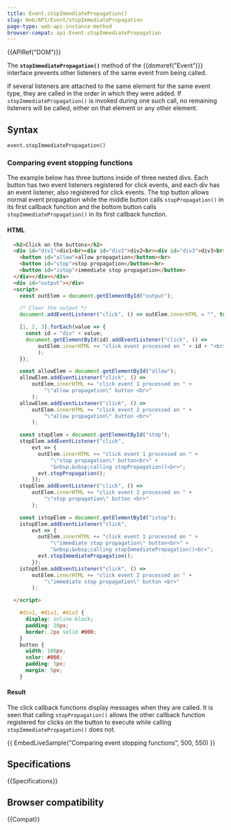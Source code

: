 ```yaml
---
title: Event.stopImmediatePropagation()
slug: Web/API/Event/stopImmediatePropagation
page-type: web-api-instance-method
browser-compat: api.Event.stopImmediatePropagation
---
```


{{APIRef("DOM")}}

The **`stopImmediatePropagation()`** method of the
{{domxref("Event")}} interface prevents other listeners of the same event from being
called.

If several listeners are attached to the same element for the same event type, they are
called in the order in which they were added. If `stopImmediatePropagation()`
is invoked during one such call, no remaining listeners will be called, either on that
element or any other element.

## Syntax

```js-nolint
event.stopImmediatePropagation()
```

### Comparing event stopping functions

The example below has three buttons inside of three nested divs. Each button has two
event listeners registered for click events, and each div has an event listener, also
registered for click events. The top button allows normal event propagation while the
middle button calls `stopPropagation()` in its first callback function and the bottom
button calls `stopImmediatePropagation()` in its first callback function.

#### HTML

```html
  <h2>Click on the buttons</h2>
  <div id="div1">div1<br><div id="div2">div2<br><div id="div3">div3<br>
    <button id="allow">allow propagation</button><br>
    <button id="stop">stop propagation</button><br>
    <button id="istop">immediate stop propagation</button>
  </div></div></div>
  <div id="output"></div>
  <script>
    const outElem = document.getElementById("output");

    /* Clear the output */
    document.addEventListener("click", () => outElem.innerHTML = "", true);

    [1, 2, 3].forEach(value => {
      const id = "div" + value;
      document.getElementById(id).addEventListener("click", () =>
          outElem.innerHTML += "click event processed on " + id + "<br>"
          );
    });

    const allowElem = document.getElementById("allow");
    allowElem.addEventListener("click", () =>
        outElem.innerHTML += "click event 1 processed on " +
            "\"allow propagation\" button <br>"
        );
    allowElem.addEventListener("click", () =>
        outElem.innerHTML += "click event 2 processed on " +
            "\"allow propagation\" button <br>"
        );

    const stopElem = document.getElementById("stop");
    stopElem.addEventListener("click",
        evt => {
          outElem.innerHTML += "click event 1 processed on " +
              "\"stop propagation\" button<br>" +
              "&nbsp;&nbsp;calling stopPropagation()<br>";
          evt.stopPropagation();
        });
    stopElem.addEventListener("click", () =>
        outElem.innerHTML += "click event 2 processed on " +
            "\"stop propagation\" button <br>"
        );

    const istopElem = document.getElementById("istop");
    istopElem.addEventListener("click",
        evt => {
          outElem.innerHTML += "click event 1 processed on " +
              "\"immediate stop propagation\" button<br>" +
              "&nbsp;&nbsp;calling stopImmediatePropagation()<br>";
          evt.stopImmediatePropagation();
        });
    istopElem.addEventListener("click", () =>
        outElem.innerHTML += "click event 2 processed on " +
            "\"immediate stop propagation\" button <br>"
        );

  </script>
```

```css
    #div1, #div2, #div3 {
      display: inline-block;
      padding: 20px;
      border: 2px solid #000;
    }
    button {
      width: 100px;
      color: #008;
      padding: 5px;
      margin: 5px;
    }
```

#### Result

The click callback functions display messages when they are called.
It is seen that calling `stopPropagation()` allows the other callback
function registered for clicks on the button to execute while calling
`stopImmediatePropagation()` does not.

{{ EmbedLiveSample("Comparing event stopping functions", 500, 550) }}

## Specifications

{{Specifications}}

## Browser compatibility

{{Compat}}
